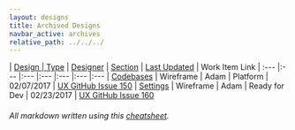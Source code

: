 ```yaml
---
layout: designs
title: Archived Designs
navbar_active: archives
relative_path: ../../../
---
```

<style>
  .design-legend {
    display: none;
  }
</style>

| <a href="javascript:SortTable(0);" id="designTableTitle" class="sort">Design | <a href="javascript:SortTable(1);" id="designTableType" class="sort">Type</a> | <a href="javascript:SortTable(2);" id="designTableDesigner" class="sort">Designer</a> | <a href="javascript:SortTable(3);" id="designTableStatus" class="sort">Section<a/> | <a href="javascript:SortTable(4, 'D', 'mdy');" id="designTableUpdate" class="sort">Last Updated</a> | <span id="designTableWILinks">Work Item Link</span>
| :---                                              |:---                   |:---           |:---               |:---               |:---                                                                                                      |:---
| [Codebases](https://redhat.invisionapp.com/share/FXACSF1AP)                       | Wireframe             | Adam           | Platform     | 02/07/2017        | [UX GitHub Issue 150](https://github.com/fabric8-ui/fabric8-ux/issues/150)
| [Settings](https://redhat.invisionapp.com/share/7XAIMZBBK)                        | Wireframe             | Adam           | Ready for Dev    | 02/23/2017        | [UX GitHub Issue 160](https://github.com/fabric8-ui/fabric8-ux/issues/160)

###### All markdown written using this [cheatsheet](https://github.com/adam-p/markdown-here/wiki/Markdown-Cheatsheet).
